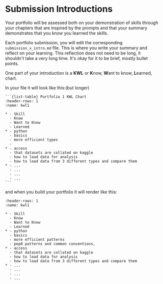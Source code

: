 # Submission Introductions


Your portfolio will be assessed both on your demonstration of skills through your chapters that are inspired by the prompts and that your summary demonstrates that you *know* you learned the skills.


Each portfolio submission, you will edit the corresponding `submission_x_intro.md` file.  This is where you write your summary and reflect on your learning.  This reflection does not need to be long, it shouldn't take a very long time.  It's okay for it to be brief, mostly bullet points.

One part of your introduction is a **KWL** or **K**now, **W**ant to know, **L**earned, chart.  

In your file it will look like this:(but longer)
````
```{list-table} Portfolio 1 KWL Chart
:header-rows: 1
:name: kwl1

* - Skill
  - Know
  - Want to Know
  - Learned
* - python
  - basics
  - more efficient types
  -
* - access
  - that datasets are collated on kaggle
  - how to load data for analysis
  - how to load data from 3 different types and compare them
* - ...
  - ...
  - ...
  - ...
```
````

and when you build your portfolio it will render like this:

```{list-table} Portfolio 1 KWL Chart
:header-rows: 1
:name: kwl1

* - Skill
  - Know
  - Want to Know
  - Learned
* - python
  - basics
  - more efficient patterns
  - pep8 patterns and common conventions,
* - access
  - that datasets are collated on kaggle
  - how to load data for analysis
  - how to load data from 3 different types and compare them
* - ...
  - ...
  - ...
  - ...
```
